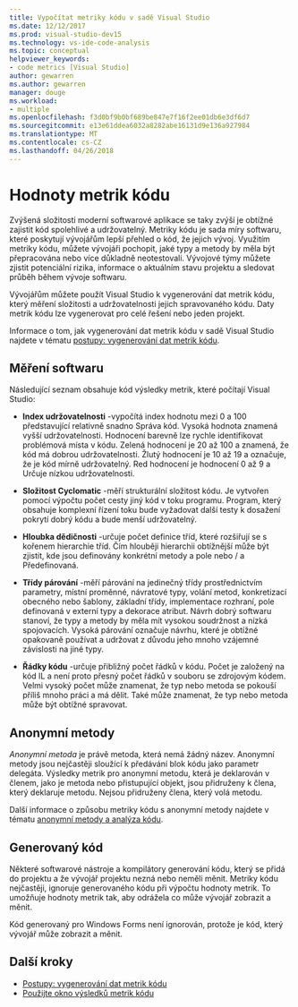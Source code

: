 ```yaml
---
title: Vypočítat metriky kódu v sadě Visual Studio
ms.date: 12/12/2017
ms.prod: visual-studio-dev15
ms.technology: vs-ide-code-analysis
ms.topic: conceptual
helpviewer_keywords:
- code metrics [Visual Studio]
author: gewarren
ms.author: gewarren
manager: douge
ms.workload:
- multiple
ms.openlocfilehash: f3d0bf9b0bf689be847e7f16f2ee01db6e3df6d7
ms.sourcegitcommit: e13e61ddea6032a8282abe16131d9e136a927984
ms.translationtype: MT
ms.contentlocale: cs-CZ
ms.lasthandoff: 04/26/2018
---
```

# <a name="code-metrics-values"></a>Hodnoty metrik kódu

Zvýšená složitosti moderní softwarové aplikace se taky zvýší je obtížné zajistit kód spolehlivé a udržovatelný. Metriky kódu je sada míry softwaru, které poskytují vývojářům lepší přehled o kód, že jejich vývoj. Využitím metriky kódu, můžete vývojáři pochopit, jaké typy a metody by měla být přepracována nebo více důkladně neotestovali. Vývojové týmy můžete zjistit potenciální rizika, informace o aktuálním stavu projektu a sledovat průběh během vývoje softwaru.

Vývojářům můžete použít Visual Studio k vygenerování dat metrik kódu, který měření složitosti a udržovatelnosti jejich spravovaného kódu. Daty metrik kódu lze vygenerovat pro celé řešení nebo jeden projekt.

Informace o tom, jak vygenerování dat metrik kódu v sadě Visual Studio najdete v tématu [postupy: vygenerování dat metrik kódu](../code-quality/how-to-generate-code-metrics-data.md).

## <a name="software-measurements"></a>Měření softwaru

Následující seznam obsahuje kód výsledky metrik, které počítají Visual Studio:

- **Index udržovatelnosti** -vypočítá index hodnotu mezi 0 a 100 představující relativně snadno Správa kód. Vysoká hodnota znamená vyšší udržovatelnosti. Hodnocení barevně lze rychle identifikovat problémová místa v kódu. Zelená hodnocení je 20 až 100 a znamená, že kód má dobrou udržovatelnosti. Žlutý hodnocení je 10 až 19 a označuje, že je kód mírně udržovatelný. Red hodnocení je hodnocení 0 až 9 a Určuje nízkou udržovatelnosti.

- **Složitost Cyclomatic** -měří strukturální složitost kódu. Je vytvořen pomocí výpočtu počet cesty jiný kód v toku programu. Program, který obsahuje komplexní řízení toku bude vyžadovat další testy k dosažení pokrytí dobrý kódu a bude menší udržovatelný.

- **Hloubka dědičnosti** -určuje počet definice tříd, které rozšiřují se s kořenem hierarchie tříd. Čím hlouběji hierarchii obtížnější může být zjistit, kde jsou definovány konkrétní metody a pole nebo / a Předefinovaná.

- **Třídy párování** -měří párování na jedinečný třídy prostřednictvím parametry, místní proměnné, návratové typy, volání metod, konkretizací obecného nebo šablony, základní třídy, implementace rozhraní, pole definovaná v externí typy a dekorace atribut. Návrh dobrý softwaru stanoví, že typy a metody by měla mít vysokou soudržnost a nízká spojovacích. Vysoká párování označuje návrhu, které je obtížné opakovaně používat a udržovat z důvodu jeho mnoho vzájemné závislosti na jiné typy.

- **Řádky kódu** -určuje přibližný počet řádků v kódu. Počet je založený na kód IL a není proto přesný počet řádků v souboru se zdrojovým kódem. Velmi vysoký počet může znamenat, že typ nebo metoda se pokouší příliš mnoho práci a má dělit. Také může znamenat, že typ nebo metoda může být obtížné spravovat.

## <a name="anonymous-methods"></a>Anonymní metody

*Anonymní metoda* je právě metoda, která nemá žádný název. Anonymní metody jsou nejčastěji sloužící k předávání blok kódu jako parametr delegáta. Výsledky metrik pro anonymní metodu, která je deklarován v členem, jako je metoda nebo přistupující objekt, jsou přidruženy k člena, který deklaruje metodu. Nejsou přidruženy člena, který volá metodu.

Další informace o způsobu metriky kódu s anonymní metody najdete v tématu [anonymní metody a analýza kódu](../code-quality/anonymous-methods-and-code-analysis.md).

## <a name="generated-code"></a>Generovaný kód

Některé softwarové nástroje a kompilátory generování kódu, který se přidá do projektu a že vývojář projektu nezná nebo neměli měnit. Metriky kódu nejčastěji, ignoruje generovaného kódu při výpočtu hodnoty metrik. To umožňuje hodnoty metrik tak, aby odrážela co může vývojář zobrazit a měnit.

Kód generovaný pro Windows Forms není ignorován, protože je kód, který vývojář může zobrazit a měnit.

## <a name="next-steps"></a>Další kroky

- [Postupy: vygenerování dat metrik kódu](../code-quality/how-to-generate-code-metrics-data.md)
- [Použijte okno výsledků metrik kódu](../code-quality/working-with-code-metrics-data.md)